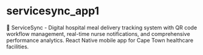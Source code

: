 # servicesync_app1
🏥 ServiceSync - Digital hospital meal delivery tracking system with QR code workflow management, real-time nurse notifications, and comprehensive performance analytics. React Native mobile app for Cape Town healthcare facilities.
